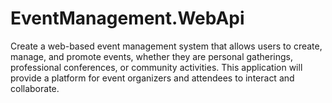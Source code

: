 # EventManagement.WebApi
Create a web-based event management system that allows users to create, manage, and promote events, whether they are personal gatherings, professional conferences, or community activities. This application will provide a platform for event organizers and attendees to interact and collaborate.
